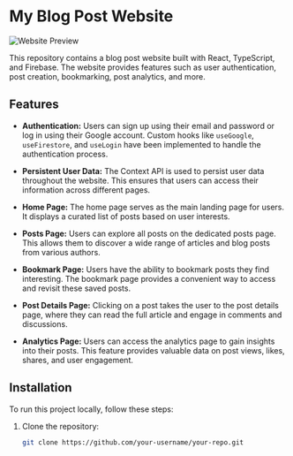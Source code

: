 <!--- Replace the following placeholders in angle brackets with your own information --->
<!--- Make sure to remove the angle brackets as well --->

# My Blog Post Website

![Website Preview](https://example.com/preview-image.png)

This repository contains a blog post website built with React, TypeScript, and Firebase. The website provides features such as user authentication, post creation, bookmarking, post analytics, and more.

## Features

- **Authentication:** Users can sign up using their email and password or log in using their Google account. Custom hooks like `useGoogle`, `useFirestore`, and `useLogin` have been implemented to handle the authentication process.

- **Persistent User Data:** The Context API is used to persist user data throughout the website. This ensures that users can access their information across different pages.

- **Home Page:** The home page serves as the main landing page for users. It displays a curated list of posts based on user interests.

- **Posts Page:** Users can explore all posts on the dedicated posts page. This allows them to discover a wide range of articles and blog posts from various authors.

- **Bookmark Page:** Users have the ability to bookmark posts they find interesting. The bookmark page provides a convenient way to access and revisit these saved posts.

- **Post Details Page:** Clicking on a post takes the user to the post details page, where they can read the full article and engage in comments and discussions.

- **Analytics Page:** Users can access the analytics page to gain insights into their posts. This feature provides valuable data on post views, likes, shares, and user engagement.

## Installation

To run this project locally, follow these steps:

1. Clone the repository:

   ```bash
   git clone https://github.com/your-username/your-repo.git
